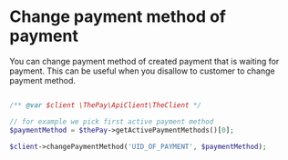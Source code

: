 # Change payment method of payment


You can change payment method of created payment that is waiting for payment. This can be useful when you disallow to customer to change payment method.


```php

/** @var $client \ThePay\ApiClient\TheClient */

// for example we pick first active payment method
$paymentMethod = $thePay->getActivePaymentMethods()[0];

$client->changePaymentMethod('UID_OF_PAYMENT', $paymentMethod);

```